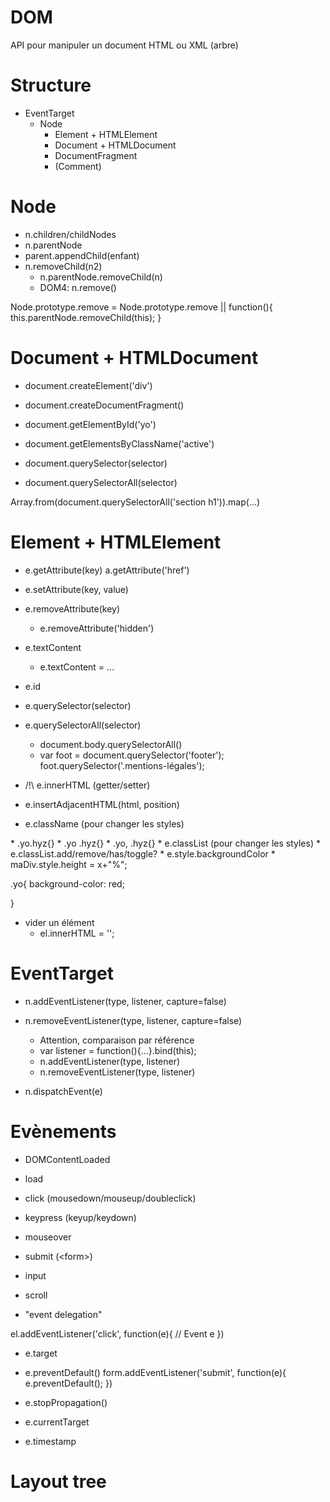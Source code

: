 # DOM

API pour manipuler un document HTML ou XML (arbre)

# Structure

* EventTarget
    * Node
        * Element + HTMLElement
        * Document + HTMLDocument
        * DocumentFragment
        * (Comment)

# Node

* n.children/childNodes
* n.parentNode
* parent.appendChild(enfant)
* n.removeChild(n2)
    * n.parentNode.removeChild(n)
    * DOM4: n.remove()
    
Node.prototype.remove = Node.prototype.remove || function(){
    this.parentNode.removeChild(this);
}

# Document + HTMLDocument

* document.createElement('div')
* document.createDocumentFragment()

* document.getElementById('yo')
* document.getElementsByClassName('active')

* document.querySelector(selector)
* document.querySelectorAll(selector)

Array.from(document.querySelectorAll('section h1')).map(...)


# Element + HTMLElement

* e.getAttribute(key)
    a.getAttribute('href')
* e.setAttribute(key, value)
* e.removeAttribute(key)
    * e.removeAttribute('hidden')

* e.textContent
    * e.textContent = ...

* e.id
* e.querySelector(selector)
* e.querySelectorAll(selector)
    * document.body.querySelectorAll()
    * var foot = document.querySelector('footer');
    foot.querySelector('.mentions-légales');
    
* /!\ e.innerHTML (getter/setter)
* e.insertAdjacentHTML(html, position)
* e.className (pour changer les styles)
<div class="yo hyz"></div>
    * .yo.hyz{}
    * .yo .hyz{}
    * .yo, .hyz{}
* e.classList (pour changer les styles)
    * e.classList.add/remove/has/toggle?
* e.style.backgroundColor
* maDiv.style.height = x+"%";

.yo{
    background-color: red;

}

* vider un élément
    * el.innerHTML = '';

# EventTarget

* n.addEventListener(type, listener, capture=false)
* n.removeEventListener(type, listener, capture=false)
    * Attention, comparaison par référence
    * var listener = function(){...}.bind(this);
    * n.addEventListener(type, listener)
    * n.removeEventListener(type, listener)
    
* n.dispatchEvent(e)

# Evènements

* DOMContentLoaded
* load
* click (mousedown/mouseup/doubleclick)
* keypress (keyup/keydown)
* mouseover
* submit (&lt;form>)
* input
* scroll

* "event delegation"

el.addEventListener('click', function(e){
    // Event e
})

* e.target
* e.preventDefault()
form.addEventListener('submit', function(e){
    e.preventDefault();
})

* e.stopPropagation()
* e.currentTarget
* e.timestamp


# Layout tree
